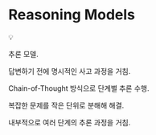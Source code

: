 # Reasoning Models

<aside>
💡

추론 모델.

답변하기 전에 명시적인 사고 과정을 거침.

Chain-of-Thought 방식으로 단계별 추론 수행.

복잡한 문제를 작은 단위로 분해해 해결.

내부적으로 여러 단계의 추론 과정을 거침.

</aside>